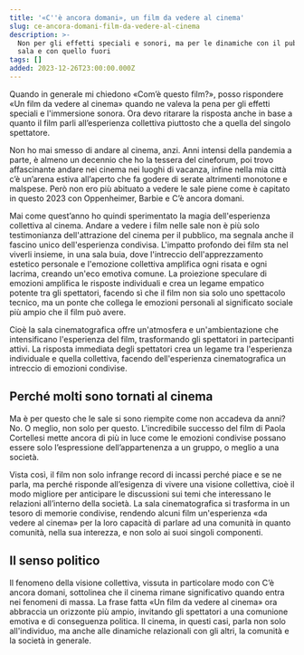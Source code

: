 ```yaml
---
title: '«C''è ancora domani», un film da vedere al cinema'
slug: ce-ancora-domani-film-da-vedere-al-cinema
description: >-
  Non per gli effetti speciali e sonori, ma per le dinamiche con il pubblico in
  sala e con quello fuori
tags: []
added: 2023-12-26T23:00:00.000Z
---
```


Quando in generale mi chiedono «Com’è questo film?», posso rispondere «Un film da vedere al cinema» quando ne valeva la pena per gli effetti speciali e l'immersione sonora. Ora devo ritarare la risposta anche in base a quanto il film parli all’esperienza collettiva piuttosto che a quella del singolo spettatore.

Non ho mai smesso di andare al cinema, anzi. Anni intensi della pandemia a parte, è almeno un decennio che ho la tessera del cineforum, poi trovo affascinante andare nei cinema nei luoghi di vacanza, infine nella mia città c’è un’arena estiva all’aperto che fa godere di serate altrimenti monotone e malspese. Però non ero più abituato a vedere le sale piene come è capitato in questo 2023 con Oppenheimer, Barbie e C’è ancora domani.

Mai come quest’anno ho quindi sperimentato la magia dell'esperienza collettiva al cinema. Andare a vedere i film nelle sale non è più solo testimonianza dell'attrazione del cinema per il pubblico, ma segnala anche il fascino unico dell'esperienza condivisa. L'impatto profondo dei film sta nel viverli insieme, in una sala buia, dove l'intreccio dell'apprezzamento estetico personale e l'emozione collettiva amplifica ogni risata e ogni lacrima, creando un'eco emotiva comune. La proiezione speculare di emozioni amplifica le risposte individuali e crea un legame empatico potente tra gli spettatori, facendo sì che il film non sia solo uno spettacolo tecnico, ma un ponte che collega le emozioni personali al significato sociale più ampio che il film può avere.

Cioè la sala cinematografica offre un'atmosfera e un'ambientazione che intensificano l'esperienza del film, trasformando gli spettatori in partecipanti attivi. La risposta immediata degli spettatori crea un legame tra l'esperienza individuale e quella collettiva, facendo dell'esperienza cinematografica un intreccio di emozioni condivise.

## Perché molti sono tornati al cinema

Ma è per questo che le sale si sono riempite come non accadeva da anni? No. O meglio, non solo per questo. L'incredibile successo del film di Paola Cortellesi mette ancora di più in luce come le emozioni condivise possano essere solo l’espressione dell’appartenenza a un gruppo, o meglio a una società.

Vista così, il film non solo infrange record di incassi perché piace e se ne parla, ma perché risponde all’esigenza di vivere una visione collettiva, cioè il modo migliore per anticipare le discussioni sui temi che interessano le relazioni all’interno della società. La sala cinematografica si trasforma in un tesoro di memorie condivise, rendendo alcuni film un'esperienza «da vedere al cinema» per la loro capacità di parlare ad una comunità in quanto comunità, nella sua interezza, e non solo ai suoi singoli componenti.

## Il senso politico

Il fenomeno della visione collettiva, vissuta in particolare modo con C’è ancora domani, sottolinea che il cinema rimane significativo quando entra nei fenomeni di massa. La frase fatta «Un film da vedere al cinema» ora abbraccia un orizzonte più ampio, invitando gli spettatori a una comunione emotiva e di conseguenza politica. Il cinema, in questi casi, parla non solo all'individuo, ma anche alle dinamiche relazionali con gli altri, la comunità e la società in generale.
